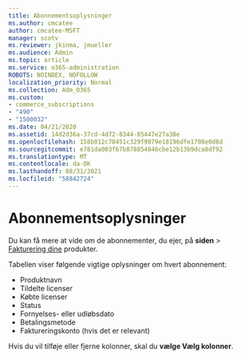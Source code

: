 ```yaml
---
title: Abonnementsoplysninger
ms.author: cmcatee
author: cmcatee-MSFT
manager: scotv
ms.reviewer: jkinma, jmueller
ms.audience: Admin
ms.topic: article
ms.service: o365-administration
ROBOTS: NOINDEX, NOFOLLOW
localization_priority: Normal
ms.collection: Adm_O365
ms.custom:
- commerce_subscriptions
- "490"
- "1500032"
ms.date: 04/21/2020
ms.assetid: 14d2d36a-37cd-4d72-8344-85447e27a38e
ms.openlocfilehash: 158b012c78451c329f9079e18196dfe1708e0d8d
ms.sourcegitcommit: e781da003fb7b878854846cbe12b13b9dca8df92
ms.translationtype: MT
ms.contentlocale: da-DK
ms.lasthandoff: 08/31/2021
ms.locfileid: "58842724"
---
```

# <a name="subscription-information"></a>Abonnementsoplysninger

Du kan få mere at vide om de abonnementer, du ejer, på **siden** \> [Fakturering dine](https://go.microsoft.com/fwlink/p/?linkid=842054) produkter.
  
Tabellen viser følgende vigtige oplysninger om hvert abonnement:
  
- Produktnavn
- Tildelte licenser
- Købte licenser
- Status
- Fornyelses- eller udløbsdato
- Betalingsmetode
- Faktureringskonto (hvis det er relevant)
 
Hvis du vil tilføje eller fjerne kolonner, skal du **vælge Vælg kolonner**.